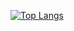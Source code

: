[![Top Langs](https://github-readme-stats.vercel.app/api/top-langs/?username=blackgaurd&langs_count=4&theme=gotham)](https://github.com/anuraghazra/github-readme-stats)

